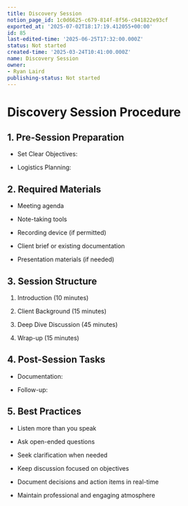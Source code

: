 ```yaml
---
title: Discovery Session
notion_page_id: 1c0d6625-c679-814f-8f56-c941822e93cf
exported_at: '2025-07-02T18:17:19.412055+00:00'
id: 85
last-edited-time: '2025-06-25T17:32:00.000Z'
status: Not started
created-time: '2025-03-24T10:41:00.000Z'
name: Discovery Session
owner:
- Ryan Laird
publishing-status: Not started
---
```


# Discovery Session Procedure

## 1. Pre-Session Preparation

- Set Clear Objectives:

- Logistics Planning:

## 2. Required Materials

- Meeting agenda

- Note-taking tools

- Recording device (if permitted)

- Client brief or existing documentation

- Presentation materials (if needed)

## 3. Session Structure

1. Introduction (10 minutes)

1. Client Background (15 minutes)

1. Deep Dive Discussion (45 minutes)

1. Wrap-up (15 minutes)

## 4. Post-Session Tasks

- Documentation:

- Follow-up:

## 5. Best Practices

- Listen more than you speak

- Ask open-ended questions

- Seek clarification when needed

- Keep discussion focused on objectives

- Document decisions and action items in real-time

- Maintain professional and engaging atmosphere

<!-- Unsupported block type: callout -->